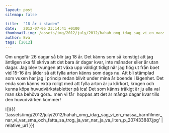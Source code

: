 ```yaml
---
layout: post
sitemap: false

title:  "18 år i staden"
date:   2012-07-05 23:14:41 +0100
thumbnail-img: /assets/img/2012/july/2012/hahah_omg_idag_sag_vi_en_massa_barnfilmer_nar_vi_var_sma_och_fatta_sa_trog_ja_var_nar_ja_va_liten_p_207433887.jpg
author: Eva
tags: [2012]
---
```


Om ungefär 26 dagar så blir jag 18 år. Det känns som så konstigt att jag äntligen ska få skriva att det bara är dagar kvar, inte månader eller år utan dagar. Jag blev tvungen att växa upp väldigt tidigt när jag flög ut från boet vid 15-16 års ålder så att fylla arton känns som dags nu. Att bli stämplad som vuxen har jag i princip redan blivit under mina år boende i lägenhet. Det enda som känns extra roligt med att fylla arton är ju körkort, krogen och kunna köpa huvudvärkstabletter på ica! Det som känns tråkigt är ju alla val man ska behöva göra.. men vi får  hoppas att det är många dagar kvar tills den huvudvärken kommer!

![]({{ '/assets/img/2012/july/2012/hahah_omg_idag_sag_vi_en_massa_barnfilmer_nar_vi_var_sma_och_fatta_sa_trog_ja_var_nar_ja_va_liten_p_207433887.jpg'  | relative_url }})

